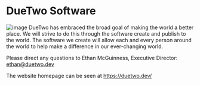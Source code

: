 # DueTwo Software 
![image](https://user-images.githubusercontent.com/87328384/177081934-2c0bce8c-ac2f-4a41-8480-6be99da90bb9.png)
DueTwo has embraced the broad goal of making the world a better place. We will strive to do this through the software create and publish to the world. The software we create will allow each and every person around the world to help make a difference in our ever-changing world.

Please direct any questions to Ethan McGuinness, Executive Director: ethan@duetwo.dev

The website homepage can be seen at https://duetwo.dev/
